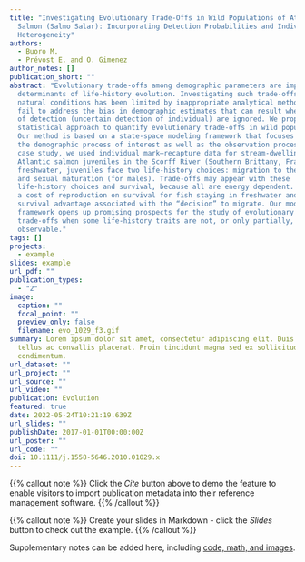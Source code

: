 ```yaml
---
title: "Investigating Evolutionary Trade-Offs in Wild Populations of Atlantic
  Salmon (Salmo Salar): Incorporating Detection Probabilities and Individual
  Heterogeneity"
authors:
  - Buoro M.
  - Prévost E. and O. Gimenez
author_notes: []
publication_short: ""
abstract: "Evolutionary trade-offs among demographic parameters are important
  determinants of life-history evolution. Investigating such trade-offs under
  natural conditions has been limited by inappropriate analytical methods that
  fail to address the bias in demographic estimates that can result when issues
  of detection (uncertain detection of individual) are ignored. We propose a new
  statistical approach to quantify evolutionary trade-offs in wild populations.
  Our method is based on a state-space modeling framework that focuses on both
  the demographic process of interest as well as the observation process. As a
  case study, we used individual mark–recapture data for stream-dwelling
  Atlantic salmon juveniles in the Scorff River (Southern Brittany, France). In
  freshwater, juveniles face two life-history choices: migration to the ocean
  and sexual maturation (for males). Trade-offs may appear with these
  life-history choices and survival, because all are energy dependent. We found
  a cost of reproduction on survival for fish staying in freshwater and a
  survival advantage associated with the “decision” to migrate. Our modeling
  framework opens up promising prospects for the study of evolutionary
  trade-offs when some life-history traits are not, or only partially,
  observable."
tags: []
projects:
  - example
slides: example
url_pdf: ""
publication_types:
  - "2"
image:
  caption: ""
  focal_point: ""
  preview_only: false
  filename: evo_1029_f3.gif
summary: Lorem ipsum dolor sit amet, consectetur adipiscing elit. Duis posuere
  tellus ac convallis placerat. Proin tincidunt magna sed ex sollicitudin
  condimentum.
url_dataset: ""
url_project: ""
url_source: ""
url_video: ""
publication: Evolution
featured: true
date: 2022-05-24T10:21:19.639Z
url_slides: ""
publishDate: 2017-01-01T00:00:00Z
url_poster: ""
url_code: ""
doi: 10.1111/j.1558-5646.2010.01029.x
---
```


{{% callout note %}}
Click the _Cite_ button above to demo the feature to enable visitors to import publication metadata into their reference management software.
{{% /callout %}}

{{% callout note %}}
Create your slides in Markdown - click the _Slides_ button to check out the example.
{{% /callout %}}

Supplementary notes can be added here, including [code, math, and images](https://wowchemy.com/docs/writing-markdown-latex/).
